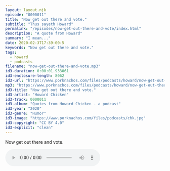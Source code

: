 ```yaml
---
layout: layout.njk
episode: "0000011"
title: "Now get out there and vote."
subtitle: "Thus sayeth Howard"
permalink: "/episodes/now-get-out-there-and-vote/index.html"
description: "A quote from Howard"
summary: "I mean..."
date: 2020-02-3T17:39:00-5
keywords: "Now get out there and vote."
tags:
  - howard
  - podcasts
filename: "now-get-out-there-and-vote.mp3"
id3-duration: 0:00:01.933061
id3-enclosure-length: 8062
id3-url: "https://www.porknachos.com/files/podcasts/howard/now-get-out-there-and-vote.mp3"
mp3: "https://www.porknachos.com/files/podcasts/howard/now-get-out-there-and-vote.mp3"
id3-title: "Now get out there and vote."
id3-artist: "Howard Chicken"
id3-track: 0000011
id3-album: "Quotes from Howard Chicken - a podcast"
id3-year: "2020"
id3-genre: "Humor"
id3-image: "https://www.porknachos.com/files/podcasts/chk.jpg"
id3-copyright: "CC BY 4.0"
id3-explicit: "clean"
---
```

Now get out there and vote.

<audio controls>
  <source src="https://www.porknachos.com/files/podcasts/howard/now-get-out-there-and-vote.mp3">
</audio>
